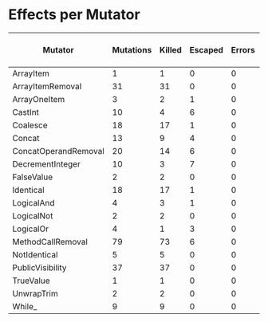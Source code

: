 # Effects per Mutator

| Mutator              | Mutations | Killed | Escaped | Errors | Syntax Errors | Timed Out | Skipped | MSI (%s) | Covered MSI (%s) |
| -------------------- | --------- | ------ | ------- | ------ | ------------- | --------- | ------- | -------- | ---------------- |
| ArrayItem            |         1 |      1 |       0 |      0 |             0 |         0 |       0 |   100.00 |           100.00 |
| ArrayItemRemoval     |        31 |     31 |       0 |      0 |             0 |         0 |       0 |   100.00 |           100.00 |
| ArrayOneItem         |         3 |      2 |       1 |      0 |             0 |         0 |       0 |    66.67 |            66.67 |
| CastInt              |        10 |      4 |       6 |      0 |             0 |         0 |       0 |    40.00 |            40.00 |
| Coalesce             |        18 |     17 |       1 |      0 |             0 |         0 |       0 |    94.44 |            94.44 |
| Concat               |        13 |      9 |       4 |      0 |             0 |         0 |       0 |    69.23 |            69.23 |
| ConcatOperandRemoval |        20 |     14 |       6 |      0 |             0 |         0 |       0 |    70.00 |            70.00 |
| DecrementInteger     |        10 |      3 |       7 |      0 |             0 |         0 |       0 |    30.00 |            30.00 |
| FalseValue           |         2 |      2 |       0 |      0 |             0 |         0 |       0 |   100.00 |           100.00 |
| Identical            |        18 |     17 |       1 |      0 |             0 |         0 |       0 |    94.44 |            94.44 |
| LogicalAnd           |         4 |      3 |       1 |      0 |             0 |         0 |       0 |    75.00 |            75.00 |
| LogicalNot           |         2 |      2 |       0 |      0 |             0 |         0 |       0 |   100.00 |           100.00 |
| LogicalOr            |         4 |      1 |       3 |      0 |             0 |         0 |       0 |    25.00 |            25.00 |
| MethodCallRemoval    |        79 |     73 |       6 |      0 |             0 |         0 |       0 |    92.41 |            92.41 |
| NotIdentical         |         5 |      5 |       0 |      0 |             0 |         0 |       0 |   100.00 |           100.00 |
| PublicVisibility     |        37 |     37 |       0 |      0 |             0 |         0 |       0 |   100.00 |           100.00 |
| TrueValue            |         1 |      1 |       0 |      0 |             0 |         0 |       0 |   100.00 |           100.00 |
| UnwrapTrim           |         2 |      2 |       0 |      0 |             0 |         0 |       0 |   100.00 |           100.00 |
| While_               |         9 |      9 |       0 |      0 |             0 |         0 |       0 |   100.00 |           100.00 |
